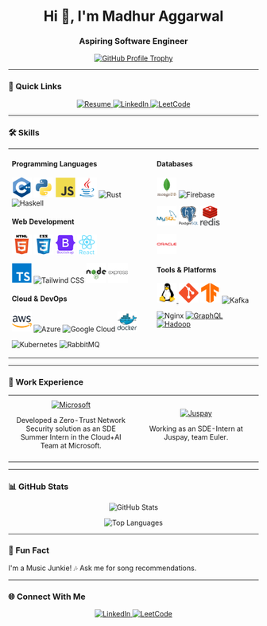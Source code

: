 <h1 align="center">Hi 👋, I'm Madhur Aggarwal</h1>
<h3 align="center">Aspiring Software Engineer</h3>

<p align="center">
  <a href="https://github.com/ryo-ma/github-profile-trophy">
    <img src="https://github-profile-trophy.vercel.app/?username=madhuraggarwal&theme=onedark&title=-Reviews" alt="GitHub Profile Trophy" />
  </a>
</p>


---
### 🔗 Quick Links
<!-- 
<p align="center">
  <a href="https://drive.google.com/file/d/1udNZJ0E4N9XEByGb_y1yi71oR3uJG1qY/view?usp=sharing">
    <img src="https://cdn-icons-png.flaticon.com/512/1870/1870080.png" width="30" height="30"/><br/>
    <b>Resume</b>
  </a>
  &nbsp;&nbsp;&nbsp;&nbsp;
  <a href="https://www.linkedin.com/in/madhuraggarwalofficial/">
    <img src="https://raw.githubusercontent.com/rahuldkjain/github-profile-readme-generator/master/src/images/icons/Social/linked-in-alt.svg" width="30" height="30"/><br/>
    <b>LinkedIn</b>
  </a>
  &nbsp;&nbsp;&nbsp;&nbsp;
  <a href="https://www.leetcode.com/madhuraggarwalofficial">
    <img src="https://raw.githubusercontent.com/rahuldkjain/github-profile-readme-generator/master/src/images/icons/Social/leet-code.svg" width="30" height="30"/><br/>
    <b>LeetCode</b>
  </a>
</p>

-->
<p align="center">
  <a href="https://drive.google.com/file/d/1g4KuX2nCJoM7tkL7PtdFkju_KbrdqmDX/view?usp=sharing" target="_blank">
    <img src="https://img.shields.io/badge/Resume-%230077B5.svg?style=for-the-badge&logo=google-drive&logoColor=white" alt="Resume" />
  </a>
  <a href="https://www.linkedin.com/in/madhuraggarwalofficial/" target="_blank">
    <img src="https://img.shields.io/badge/LinkedIn-%230077B5.svg?style=for-the-badge&logo=linkedin&logoColor=white" alt="LinkedIn" />
  </a>
  <a href="https://www.leetcode.com/madhuraggarwalofficial" target="_blank">
    <img src="https://img.shields.io/badge/LeetCode-%23FFA116.svg?style=for-the-badge&logo=leetCode&logoColor=white" alt="LeetCode" />
  </a>
</p>

---
### 🛠 Skills

<table>
  <tr>
    <td valign="top">
      <h4>Programming Languages</h4>
      <p>
        <img src="https://raw.githubusercontent.com/devicons/devicon/master/icons/cplusplus/cplusplus-original.svg" alt="C++" width="40" height="40" />
        <img src="https://raw.githubusercontent.com/devicons/devicon/master/icons/python/python-original.svg" alt="Python" width="40" height="40" />
        <img src="https://raw.githubusercontent.com/devicons/devicon/master/icons/javascript/javascript-original.svg" alt="JavaScript" width="40" height="40" />
        <img src="https://raw.githubusercontent.com/devicons/devicon/master/icons/java/java-original.svg" alt="Java" width="40" height="40" />
        <img src="https://upload.wikimedia.org/wikipedia/commons/thumb/d/d5/Rust_programming_language_black_logo.svg/159px-Rust_programming_language_black_logo.svg.png" alt="Rust" width="40" height="40" />
        <img src="https://upload.wikimedia.org/wikipedia/commons/1/1c/Haskell-Logo.svg" alt="Haskell" width="40" height="40" />
      </p>
      <h4>Web Development</h4>
      <p>
        <img src="https://raw.githubusercontent.com/devicons/devicon/master/icons/html5/html5-original-wordmark.svg" alt="HTML5" width="40" height="40" />
        <img src="https://raw.githubusercontent.com/devicons/devicon/master/icons/css3/css3-original-wordmark.svg" alt="CSS3" width="40" height="40" />
        <img src="https://raw.githubusercontent.com/devicons/devicon/master/icons/bootstrap/bootstrap-plain-wordmark.svg" alt="Bootstrap" width="40" height="40" />
        <img src="https://raw.githubusercontent.com/devicons/devicon/master/icons/react/react-original-wordmark.svg" alt="React" width="40" height="40" />
      </p>
      <p>
        <img src="https://raw.githubusercontent.com/devicons/devicon/master/icons/typescript/typescript-original.svg" alt="TypeScript" width="40" height="40" />
        <img src="https://www.vectorlogo.zone/logos/tailwindcss/tailwindcss-icon.svg" alt="Tailwind CSS" width="40" height="40" />
        <img src="https://raw.githubusercontent.com/devicons/devicon/master/icons/nodejs/nodejs-original-wordmark.svg" alt="Node.js" width="40" height="40" />
        <img src="https://raw.githubusercontent.com/devicons/devicon/master/icons/express/express-original-wordmark.svg" alt="Express.js" width="40" height="40" />
      </p>
      <h4>Cloud & DevOps</h4>
      <p>
        <img src="https://raw.githubusercontent.com/devicons/devicon/master/icons/amazonwebservices/amazonwebservices-original-wordmark.svg" alt="AWS" width="40" height="40" />
        <img src="https://www.vectorlogo.zone/logos/microsoft_azure/microsoft_azure-icon.svg" alt="Azure" width="40" height="40" />
        <img src="https://www.vectorlogo.zone/logos/google_cloud/google_cloud-icon.svg" alt="Google Cloud" width="40" height="40" />
        <img src="https://raw.githubusercontent.com/devicons/devicon/master/icons/docker/docker-original-wordmark.svg" alt="Docker" width="40" height="40" />
      </p>
      <p>
        <img src="https://www.vectorlogo.zone/logos/kubernetes/kubernetes-icon.svg" alt="Kubernetes" width="40" height="40" />
        <img src="https://www.vectorlogo.zone/logos/rabbitmq/rabbitmq-icon.svg" alt="RabbitMQ" width="40" height="40" />
      </p>
    </td>
    <td valign="top">
      <h4>Databases</h4>
      <p>
        <img src="https://raw.githubusercontent.com/devicons/devicon/master/icons/mongodb/mongodb-original-wordmark.svg" alt="MongoDB" width="40" height="40" />
        <img src="https://www.vectorlogo.zone/logos/firebase/firebase-icon.svg" alt="Firebase" width="40" height="40" />
      </p>
      <p>
        <img src="https://raw.githubusercontent.com/devicons/devicon/master/icons/mysql/mysql-original-wordmark.svg" alt="MySQL" width="40" height="40" />
        <img src="https://raw.githubusercontent.com/devicons/devicon/master/icons/postgresql/postgresql-original-wordmark.svg" alt="PostgreSQL" width="40" height="40" />
        <img src="https://raw.githubusercontent.com/devicons/devicon/master/icons/redis/redis-original-wordmark.svg" alt="Redis" width="40" height="40" />
      </p>
      <p>
        <a href="https://www.oracle.com/" target="_blank" rel="noreferrer">
          <img src="https://raw.githubusercontent.com/devicons/devicon/master/icons/oracle/oracle-original.svg" alt="Oracle" width="40" height="40" />
        </a>
      </p>
      <h4>Tools & Platforms</h4>
      <p>
        <a href="https://www.linux.org/" target="_blank" rel="noreferrer">
          <img src="https://raw.githubusercontent.com/devicons/devicon/master/icons/linux/linux-original.svg" alt="Linux" width="40" height="40" />
        </a>
        <img src="https://raw.githubusercontent.com/devicons/devicon/master/icons/git/git-original.svg" alt="Git" width="40" height="40" />
        <img src="https://raw.githubusercontent.com/devicons/devicon/master/icons/tensorflow/tensorflow-original.svg" alt="TensorFlow" width="40" height="40" />
        <img src="https://www.vectorlogo.zone/logos/apache_kafka/apache_kafka-icon.svg" alt="Kafka" width="40" height="40" />
      </p>
      <p>
        <img src="https://www.vectorlogo.zone/logos/nginx/nginx-icon.svg" alt="Nginx" width="40" height="40" />
        <a href="https://graphql.org" target="_blank" rel="noreferrer">
          <img src="https://www.vectorlogo.zone/logos/graphql/graphql-icon.svg" alt="GraphQL" width="40" height="40" />
        </a>
        <a href="https://hadoop.apache.org/" target="_blank" rel="noreferrer">
          <img src="https://www.vectorlogo.zone/logos/apache_hadoop/apache_hadoop-icon.svg" alt="Hadoop" width="40" height="40" />
        </a>
      </p>
    </td>
  </tr>
</table>


---
### 🌟 Work Experience

<table style="border-collapse: collapse; width: 100%;">
  <tr>
    <!-- Microsoft Column -->
    <td align="center" width="50%" style="padding: 10px;">
      <a href="https://drive.google.com/file/d/your-ppt-link-here/view?usp=sharing" target="_blank">
        <img src="https://static.vecteezy.com/system/resources/thumbnails/006/892/682/small/microsoft-logo-icon-editorial-free-vector.jpg" alt="Microsoft" width="150" height="150" />
      </a>
      <p>
        Developed a Zero-Trust Network Security solution as an SDE Summer Intern in the Cloud+AI Team at Microsoft.
      </p>
    </td>
    <!-- Juspay Column -->
    <td align="center" width="50%" style="padding: 10px;">
      <a href="https://juspay.in/" target="_blank">
        <img src="https://images.yourstory.com/cs/images/companies/Juspay-1593773663260.jpg?fm=auto&ar=1%3A1&mode=fill&fill=solid&fill-color=fff&format=auto&w=384&q=75" alt="Juspay" width="150" height="150" />
      </a>
      <p>
        Working as an SDE-Intern at Juspay, team Euler.
      </p>
    </td>
  </tr>
</table>


---

### 📊 GitHub Stats

<p align="center">
  <img src="https://github-readme-stats.vercel.app/api?username=madhuraggarwal&show_icons=true&theme=radical" alt="GitHub Stats" />
</p>
<p align="center">
  <img src="https://github-readme-stats.vercel.app/api/top-langs/?username=madhuraggarwal&layout=compact&theme=radical" alt="Top Languages" />
</p>

---

### 🎵 Fun Fact

I'm a Music Junkie! 🎶 Ask me for song recommendations.

---

### 🌐 Connect With Me

<p align="center">
  <a href="https://linkedin.com/in/madhuraggarwalofficial" target="blank">
    <img src="https://img.shields.io/badge/LinkedIn-%230077B5.svg?style=for-the-badge&logo=linkedin&logoColor=white" alt="LinkedIn" />
  </a>
  <a href="https://www.leetcode.com/madhuraggarwalofficial" target="blank">
    <img src="https://img.shields.io/badge/LeetCode-%23FFA116.svg?style=for-the-badge&logo=leetCode&logoColor=white" alt="LeetCode" />
  </a>
</p>
